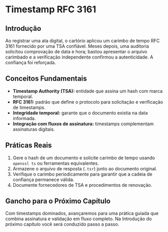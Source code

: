 # Timestamp RFC 3161

## Introdução

Ao registrar uma ata digital, o cartório aplicou um carimbo de tempo RFC 3161 fornecido por uma TSA confiável. Meses depois, uma auditoria solicitou comprovação de data e hora; bastou apresentar o arquivo carimbado e a verificação independente confirmou a autenticidade. A confiança foi reforçada.

## Conceitos Fundamentais

- **Timestamp Authority (TSA):** entidade que assina um hash com marca temporal.
- **RFC 3161:** padrão que define o protocolo para solicitação e verificação de timestamps.
- **Integridade temporal:** garante que o documento existia na data informada.
- **Integração com fluxos de assinatura:** timestamps complementam assinaturas digitais.

## Práticas Reais

1. Gere o hash de um documento e solicite carimbo de tempo usando `openssl ts` ou ferramentas equivalentes.
2. Armazene o arquivo de resposta (`.tsr`) junto ao documento original.
3. Verifique o carimbo periodicamente para garantir que a cadeia de confiança permanece válida.
4. Documente fornecedores de TSA e procedimentos de renovação.

## Gancho para o Próximo Capítulo

Com timestamps dominados, avançaremos para uma prática guiada que combina assinatura e validação em fluxo completo. Na Introdução do próximo capítulo você será conduzido passo a passo.
